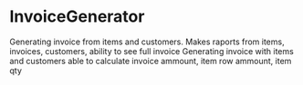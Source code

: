 # InvoiceGenerator
Generating invoice from items and customers. Makes raports from items, invoices, customers, ability to see full invoice
Generating invoice with items and customers
able to calculate invoice ammount, item row ammount, item qty

